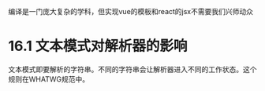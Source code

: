 <!--
 * @Author: zhanggd
 * @Date: 2022-10-25 16:11:42
 * @LastEditors: zhanggd
 * @LastEditTime: 2022-11-04 17:47:27
 * @Description: 第十六章笔记
-->
编译是一门庞大复杂的学科，但实现vue的模板和react的jsx不需要我们兴师动众
# 16.1 文本模式对解析器的影响
文本模式即要解析的字符串。不同的字符串会让解析器进入不同的工作状态。这个规则在WHATWG规范中。
